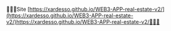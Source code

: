 🚀🚀🚀Site [https://xardesso.github.io/WEB3-APP-real-estate-v2/](https://xardesso.github.io/WEB3-APP-real-estate-v2/)https://xardesso.github.io/WEB3-APP-real-estate-v2/🚀🚀🚀
